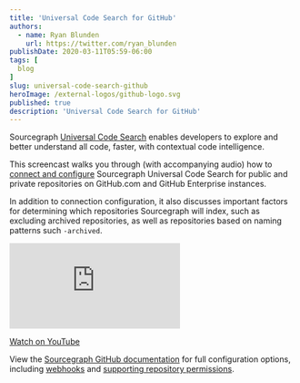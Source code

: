```yaml
---
title: 'Universal Code Search for GitHub'
authors:
  - name: Ryan Blunden
    url: https://twitter.com/ryan_blunden
publishDate: 2020-03-11T05:59-06:00
tags: [
  blog
]
slug: universal-code-search-github
heroImage: /external-logos/github-logo.svg
published: true
description: 'Universal Code Search for GitHub'
---
```


Sourcegraph [Universal Code Search](/universal-code-search) enables developers to explore and better understand all code, faster, with contextual code intelligence.

This screencast walks you through (with accompanying audio) how to [connect and configure](https://docs.sourcegraph.com/admin/external_service/github) Sourcegraph Universal Code Search for public and private repositories on GitHub.com and GitHub Enterprise instances.

In addition to connection configuration, it also discusses important factors for determining which repositories Sourcegraph will index, such as excluding archived repositories, as well as repositories based on naming patterns such `-archived`.

<div className="container">
  <div style={{padding:'56.25% 0 0 0', position:'relative'}}>
    <iframe src="https://player.vimeo.com/video/395616448?color=0CB6F4&amp;title=0&amp;byline=" style={{position:'absolute',top:0,left:0,width:'100%',height:'100%'}} frameBorder="0" webkitallowfullscreen="" mozallowfullscreen="" allowFullScreen=""></iframe>
  </div>
  <p style={{textAlign: 'center'}}><a href="https://www.youtube.com/watch?v=dhpmPa0kG90" target="_blank">Watch on YouTube</a></p>
</div>

View the [Sourcegraph GitHub documentation](https://docs.sourcegraph.com/admin/external_service/github) for full configuration options, including [webhooks](https://docs.sourcegraph.com/admin/external_service/github#webhooks) and [supporting repository permissions](https://docs.sourcegraph.com/admin/external_service/github).
